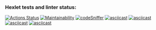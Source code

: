 ### Hexlet tests and linter status:
[![Actions Status](https://github.com/MaruSoul/php-project-lvl1/workflows/hexlet-check/badge.svg)](https://github.com/MaruSoul/php-project-lvl1/actions)
[![Maintainability](https://api.codeclimate.com/v1/badges/d7e72f9a55009f82545d/maintainability)](https://codeclimate.com/github/MaruSoul/php-project-lvl1/maintainability)
[![codeSniffer](https://github.com/MaruSoul/php-project-lvl1/actions/workflows/codeSniffer.yml/badge.svg)](https://github.com/MaruSoul/php-project-lvl1/actions)
[![asciicast](https://asciinema.org/a/C9NgaxNsoo6wsA3471HQvvpan.svg)](https://asciinema.org/a/C9NgaxNsoo6wsA3471HQvvpan)
[![asciicast](https://asciinema.org/a/xy2EGRMAQJg2VQn2MbbioVNku.svg)](https://asciinema.org/a/xy2EGRMAQJg2VQn2MbbioVNku)
[![asciicast](https://asciinema.org/a/k4YJyTyjxUIjBA6xicwxIvcFd.svg)](https://asciinema.org/a/k4YJyTyjxUIjBA6xicwxIvcFd)
[![asciicast](https://asciinema.org/a/ZgkMx4QQQdq8Ihj592c9NH5Sk.svg)](https://asciinema.org/a/ZgkMx4QQQdq8Ihj592c9NH5Sk)